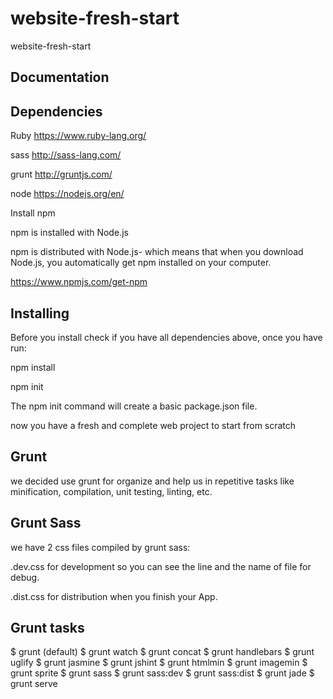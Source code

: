# website-fresh-start
website-fresh-start 

## Documentation


## Dependencies
Ruby https://www.ruby-lang.org/

sass http://sass-lang.com/

grunt http://gruntjs.com/

node https://nodejs.org/en/

Install npm

npm is installed with Node.js

npm is distributed with Node.js- which means that when you download Node.js, you automatically get npm 
installed on your computer.

https://www.npmjs.com/get-npm


## Installing
Before you install check if you have all dependencies above, once you have run:

npm install

npm init

The npm init command will create a basic package.json file.


now you have a fresh and complete web project to start from scratch

## Grunt
we decided use grunt for organize and help us in repetitive tasks like minification, compilation, unit testing, linting, etc.


## Grunt Sass
we have 2 css files compiled by grunt sass:

.dev.css  for development so you can see the line and the name of file for debug.

.dist.css  for distribution when you finish your App.


## Grunt tasks

$ grunt (default)
$ grunt watch
$ grunt concat
$ grunt handlebars
$ grunt uglify
$ grunt jasmine
$ grunt jshint
$ grunt htmlmin
$ grunt imagemin
$ grunt sprite
$ grunt sass
$ grunt sass:dev
$ grunt sass:dist
$ grunt jade
$ grunt serve